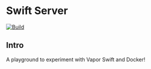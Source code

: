 # Swift Server

[![Build](https://github.com/Bashta/SwiftServer/actions/workflows/build_server.yml/badge.svg?branch=main)](https://github.com/Bashta/SwiftServer/actions/workflows/build_server.yml)

## Intro

A playground to experiment with Vapor Swift and Docker!
